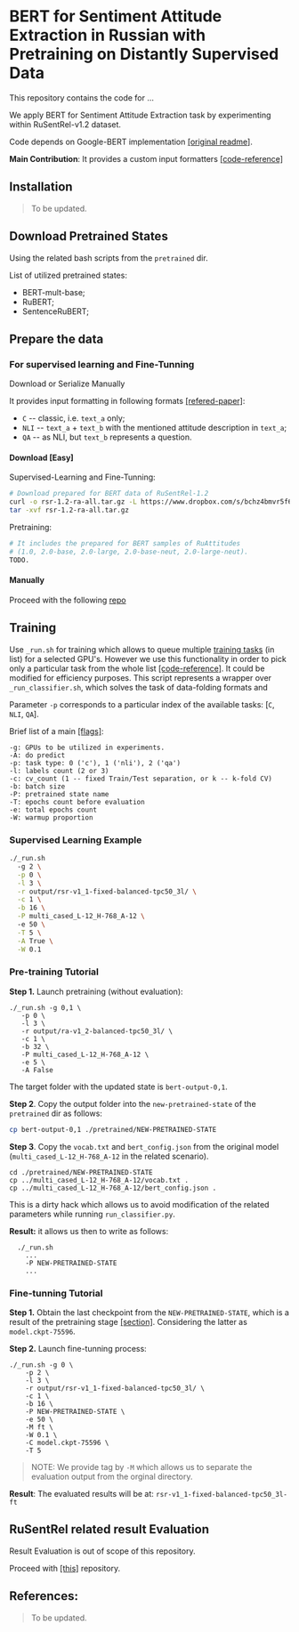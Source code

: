 # BERT for Sentiment Attitude Extraction in Russian with Pretraining on Distantly Supervised Data

This repository contains the code for ...

We apply BERT for Sentiment Attitude Extraction task by experimenting within RuSentRel-v1.2 dataset.

Code depends on Google-BERT implementation [[original readme]](README-BERT.md).

**Main Contribution**: It provides a custom input formatters [[code-reference]](https://github.com/nicolay-r/bert-for-attitude-extraction-with-ds/blob/abert-release/sae/processors.py)

## Installation

> To be updated.

## Download Pretrained States

Using the related bash scripts from the `pretrained` dir.

List of utilized pretrained states:
* BERT-mult-base;
* RuBERT;
* SentenceRuBERT;

## Prepare the data

### For supervised learning and Fine-Tunning

Download or Serialize Manually

It provides input formatting in following formats [[refered-paper]]():
* `C` -- classic, i.e. `text_a` only;
* `NLI` -- `text_a` + `text_b` with the mentioned attitude description in `text_a`;
* `QA` -- as NLI, but `text_b` represents a question.

#### Download [Easy]

Supervised-Learning and Fine-Tunning:
```sh
# Download prepared for BERT data of RuSentRel-1.2
curl -o rsr-1.2-ra-all.tar.gz -L https://www.dropbox.com/s/bchz4bmvr5f6cod/rsr-1.2-ra-all.tar.gz?dl=1
tar -xvf rsr-1.2-ra-all.tar.gz
```
Pretraining:
```sh
# It includes the prepared for BERT samples of RuAttitudes 
# (1.0, 2.0-base, 2.0-large, 2.0-base-neut, 2.0-large-neut).
TODO.
```

#### Manually

Proceed with the following [repo](https://github.com/nicolay-r/language-model-utils-for-attitude-extraction)


## Training

Use `_run.sh` for training which allows to queue multiple 
[training tasks](https://github.com/nicolay-r/bert-for-attitude-extraction-with-ds/blob/abert-release/_training_tasks.sh)
(in list) for a selected GPU's.
However we use this functionality in order to pick only a particular task from the whole list 
[[code-reference]](https://github.com/nicolay-r/bert-for-attitude-extraction-with-ds/blob/fd1331d8caad63681cacc713678f7fc429f8c180/_run.sh#L126).
It could be modified for efficiency purposes.
This script represents a wrapper over `_run_classifier.sh`, which solves the task of data-folding formats and  

Parameter `-p` corresponds to a particular index of the available tasks: [`C`, `NLI`, `QA`].

Brief list of a main 
[[flags]](https://github.com/nicolay-r/bert-for-attitude-extraction-with-ds/blob/abert-release/_run.sh): 
```
-g: GPUs to be utilized in experiments.
-A: do predict
-p: task type: 0 ('c'), 1 ('nli'), 2 ('qa')
-l: labels count (2 or 3)
-c: cv_count (1 -- fixed Train/Test separation, or k -- k-fold CV)
-b: batch size
-P: pretrained state name
-T: epochs count before evaluation
-e: total epochs count
-W: warmup proportion
```

### Supervised Learning Example

```sh
./_run.sh 
  -g 2 \
  -p 0 \
  -l 3 \
  -r output/rsr-v1_1-fixed-balanced-tpc50_3l/ \
  -c 1 \
  -b 16 \
  -P multi_cased_L-12_H-768_A-12 \ 
  -e 50 \
  -T 5 \
  -A True \
  -W 0.1
```

### Pre-training Tutorial

**Step 1.** Launch pretraining (without evaluation):
```
./_run.sh -g 0,1 \
   -p 0 \
   -l 3 \
   -r output/ra-v1_2-balanced-tpc50_3l/ \
   -c 1 \
   -b 32 \
   -P multi_cased_L-12_H-768_A-12 \
   -e 5 \
   -A False
```
The target folder with the updated state is `bert-output-0,1`.

**Step 2**. Copy the output folder into the `new-pretrained-state` of the `pretrained` dir as follows:
```sh
cp bert-output-0,1 ./pretrained/NEW-PRETRAINED-STATE
```

**Step 3**. Copy the `vocab.txt` and `bert_config.json` from the original model (`multi_cased_L-12_H-768_A-12` in the related scenario).
```
cd ./pretrained/NEW-PRETRAINED-STATE
cp ../multi_cased_L-12_H-768_A-12/vocab.txt .
cp ../multi_cased_L-12_H-768_A-12/bert_config.json .
``` 
This is a dirty hack which allows us to avoid modification of the related parameters while running `run_classifier.py`.

**Result:** it allows us then to write as follows:
```
  ./_run.sh 
    ...
    -P NEW-PRETRAINED-STATE
    ...
```

### Fine-tunning Tutorial
**Step 1.** Obtain the last checkpoint from the `NEW-PRETRAINED-STATE`, which is a result of the pretraining stage [[section]](#pre-training-tutorial).
Considering the latter as `model.ckpt-75596`.

**Step 2.** Launch fine-tunning process:
```
./_run.sh -g 0 \
	-p 2 \
	-l 3 \
	-r output/rsr-v1_1-fixed-balanced-tpc50_3l/ \
	-c 1 \
	-b 16 \
	-P NEW-PRETRAINED-STATE \
	-e 50 \
	-M ft \
	-W 0.1 \
	-C model.ckpt-75596 \
	-T 5
```
> NOTE: We provide tag by `-M` which allows us to separate the evaluation output from the orginal directory.

**Result**: The evaluated results will be at: `rsr-v1_1-fixed-balanced-tpc50_3l-ft`

## RuSentRel related result Evaluation 

Result Evaluation is out of scope of this repository.

Proceed with [[this]](https://github.com/nicolay-r/language-model-utils-for-attitude-extraction) repository.

## References:

> To be updated.
